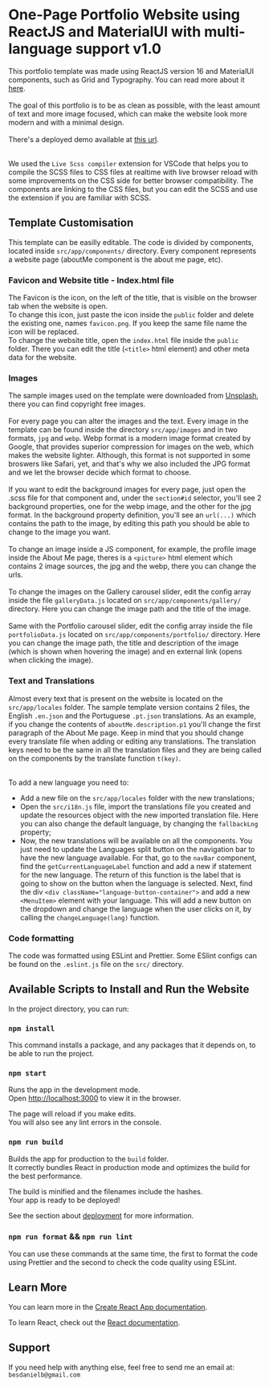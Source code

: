 # One-Page Portfolio Website using ReactJS and MaterialUI with multi-language support v1.0

This portfolio template was made using ReactJS version 16 and MaterialUI components, such as Grid and Typography. You can read more about it [here](https://material-ui.com/). <br/> <br/>
The goal of this portfolio is to be as clean as possible, with the least amount of text and more image focused, which can make the website look more modern and with a minimal design. <br/><br/>
There's a deployed demo available at [this url](https://musing-jones-42c2fb.netlify.app/). <br/><br/>

We used the `Live Scss compiler` extension for VSCode that helps you to compile the SCSS files to CSS files at realtime with live browser reload with some improvements on the CSS side for better browser compatibility. The components are linking to the CSS files, but you can edit the SCSS and use the extension if you are familiar with SCSS.



## Template Customisation

This template can be easilly editable. The code is divided by components, located inside `src/app/components/` directory. Every component represents a website page (aboutMe component is the about me page, etc). <br>

### Favicon and Website title - Index.html file

The Favicon is the icon, on the left of the title, that is visible on the browser tab when the website is open. <br>
To change this icon, just paste the icon inside the `public` folder and delete the existing one, names `favicon.png`. If you keep the same file name the icon will be replaced. <br>
To change the website title, open the `index.html` file inside the `public` folder. There you can edit the title (`<title>` html element) and other meta data for the website. 

### Images
The sample images used on the template were downloaded from [Unsplash](www.unsplash.com), there you can find copyright free images. <br><br>
For every page you can alter the images and the text. Every image in the template can be found inside the directory `src/app/images` and in two formats, `jpg` and `webp`. Webp format is a modern image format created by Google, that provides superior compression for images on the web, which makes the website lighter. Although, this format is not supported in some broswers like Safari, yet, and that's why we also included the JPG format and we let the browser decide which format to choose. <br><br>
If you want to edit the background images for every page, just open the .scss file for that component and, under the `section#id` selector, you'll see 2 background properties, one for the webp image, and the other for the jpg format. In the background property definition, you'll see an `url(...)` which contains the path to the image, by editing this path you should be able to change to the image you want. <br><br>
To change an image inside a JS component, for example, the profile image inside the About Me page, theres is a `<picture>` html element which contains 2 image sources, the jpg and the webp, there you can change the urls.<br> <br>
To change the images on the Gallery carousel slider, edit the config array inside the file `galleryData.js` located on `src/app/components/gallery/` directory. Here you can change the image path and the title of the image. <br><br>
Same with the Portfolio carousel slider, edit the config array inside the file `portfolioData.js` located on `src/app/components/portfolio/` directory. Here you can change the image path, the title and description of the image (which is shown when hovering the image) and en external link (opens when clicking the image).

### Text and Translations

Almost every text that is present on the website is located on the `src/app/locales` folder. The sample template version contains 2 files, the English `.en.json` and the Portuguese `.pt.json` translations. As an example, if you change the contents of `aboutMe.description.p1` you'll change the first paragraph of the About Me page. Keep in mind that you should change every translate file when adding or editing any translations. The translation keys need to be the same in all the translation files and they are being called on the components by the translate function `t(key)`. <br><br>

To add a new language you need to:
* Add a new file on the `src/app/locales` folder with the new translations;
* Open the `src/i18n.js` file, import the translations file you created and update the resources object with the new imported translation file. Here you can also change the default language, by changing the `fallbackLng` property;
* Now, the new translations will be available on all the components. You just need to update the Languages split button on the navigation bar to have the new language available. For that, go to the `navBar` component, find the `getCurrentLanguageLabel` function and add a new if statement for the new language. The return of this function is the label that is going to show on the button when the language is selected. Next, find the div `<div className="language-button-container">` and add a new `<MenuItem>` element with your language. This will add a new button on the dropdown and change the language when the user clicks on it, by calling the `changeLanguage(lang)` function.

### Code formatting

The code was formatted using ESLint and Prettier. Some ESlint configs can be found on the `.eslint.js` file on the `src/` directory.

## Available Scripts to Install and Run the Website

In the project directory, you can run:

### `npm install`

This command installs a package, and any packages that it depends on, to be able to run the project. 

### `npm start`

Runs the app in the development mode.<br />
Open [http://localhost:3000](http://localhost:3000) to view it in the browser.

The page will reload if you make edits.<br />
You will also see any lint errors in the console.

### `npm run build`

Builds the app for production to the `build` folder.<br />
It correctly bundles React in production mode and optimizes the build for the best performance.

The build is minified and the filenames include the hashes.<br />
Your app is ready to be deployed!

See the section about [deployment](https://facebook.github.io/create-react-app/docs/deployment) for more information.

### `npm run format` && `npm run lint`

You can use these commands at the same time, the first to format the code using Prettier and the second to check the code quality using ESLint.

## Learn More

You can learn more in the [Create React App documentation](https://facebook.github.io/create-react-app/docs/getting-started).

To learn React, check out the [React documentation](https://reactjs.org/).

## Support

If you need help with anything else, feel free to send me an email at:  `besdanielb@gmail.com`
